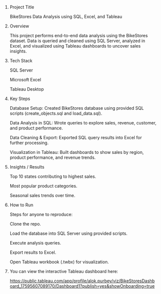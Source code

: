 1. Project Title

      BikeStores Data Analysis using SQL, Excel, and Tableau

2. Overview

      This project performs end-to-end data analysis using the BikeStores dataset.
      Data is queried and cleaned using SQL Server, analyzed in Excel, and visualized using Tableau dashboards to uncover sales insights.

3. Tech Stack

      SQL Server

      Microsoft Excel

      Tableau Desktop

4. Key Steps

      Database Setup:
      Created BikeStores database using provided SQL scripts (create_objects.sql and load_data.sql).

      Data Analysis in SQL:
      Wrote queries to explore sales, revenue, customer, and product performance.

      Data Cleaning & Export:
      Exported SQL query results into Excel for further processing.

      Visualization in Tableau:
      Built dashboards to show sales by region, product performance, and revenue trends.

5. Insights / Results

      Top 10 states contributing to highest sales.

      Most popular product categories.

      Seasonal sales trends over time.

6. How to Run

      Steps for anyone to reproduce:

      Clone the repo.

      Load the database into SQL Server using provided scripts.

      Execute analysis queries.

      Export results to Excel.

      Open Tableau workbook (.twbx) for visualization.


7. You can view the interactive Tableau dashboard here:

      https://public.tableau.com/app/profile/alok.purbey/viz/BikeStoresDashboard_17595607089170/Dashboard1?publish=yes&showOnboarding=true
